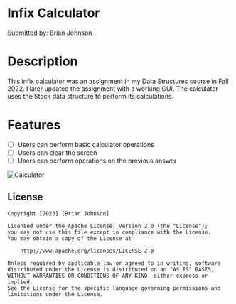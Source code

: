 # Infix Calculator
Submitted by: Brian Johnson

# Description
This infix calculator was an assignment in my Data Structures course in Fall 2022. I later updated the assignment with a working GUI. The calculator uses the Stack data structure to perform its calculations.

# Features
- [ ] Users can perform basic calculator operations
- [ ] Users can clear the screen
- [ ] Users can perform operations on the previous answer

![Calculator]([https://imgur.com/a/gnRuiLv.png](https://i.imgur.com/0EkbnIU.png))

## License

    Copyright [2023] [Brian Johnson]

    Licensed under the Apache License, Version 2.0 (the "License");
    you may not use this file except in compliance with the License.
    You may obtain a copy of the License at

        http://www.apache.org/licenses/LICENSE-2.0

    Unless required by applicable law or agreed to in writing, software
    distributed under the License is distributed on an "AS IS" BASIS,
    WITHOUT WARRANTIES OR CONDITIONS OF ANY KIND, either express or implied.
    See the License for the specific language governing permissions and
    limitations under the License.
